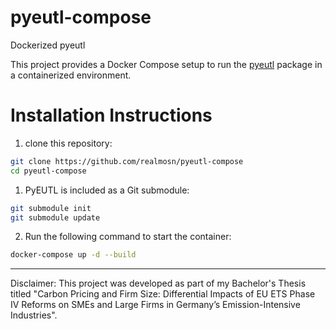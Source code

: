 # pyeutl-compose
Dockerized pyeutl

This project provides a Docker Compose setup to run the  [pyeutl](https://github.com/jabrell/pyeutl) package in a containerized environment.

# Installation Instructions
1. clone this repository:
```bash
git clone https://github.com/realmosn/pyeutl-compose
cd pyeutl-compose
```
1. PyEUTL is included as a Git submodule:
```bash
git submodule init
git submodule update
```
2. Run the following command to start the container:
```bash
docker-compose up -d --build
```

---
Disclaimer: This project was developed as part of my Bachelor's Thesis titled "Carbon Pricing and Firm Size: Differential Impacts of EU ETS Phase IV Reforms on SMEs and Large Firms in Germany’s Emission-Intensive Industries".